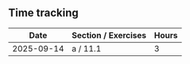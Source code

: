## Time tracking

| Date       | Section / Exercises | Hours |
| ---        | ---                 | ---   |
| 2025-09-14 | a / 11.1            | 3     |

